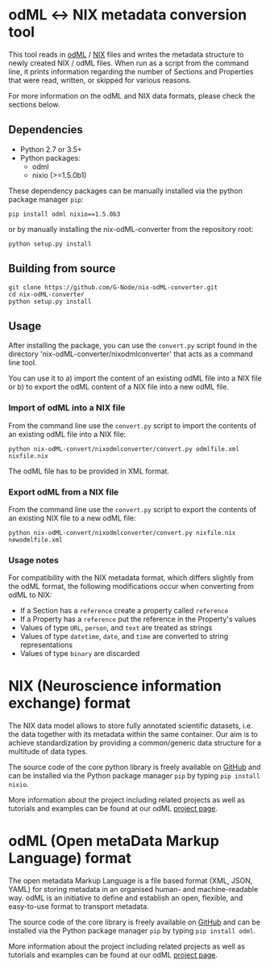 # odML ↔️ NIX metadata conversion tool

This tool reads in [odML](https://g-node.github.io/python-odml/) / 
[NIX](https://g-node.github.io/nix/) files and writes the metadata structure to newly 
created NIX / odML files. When run as a script from the command line, it prints 
information regarding the number of Sections and Properties that were read, written, 
or skipped for various reasons.

For more information on the odML and NIX data formats, please check the sections below.


## Dependencies

* Python 2.7 or 3.5+
* Python packages:
    * odml
    * nixio (>=1.5.0b1)

These dependency packages can be manually installed via the python package manager `pip`:

`pip install odml nixio==1.5.0b3` 

or by manually installing the nix-odML-converter from the repository root:

`python setup.py install`


## Building from source

    git clone https://github.com/G-Node/nix-odML-converter.git
    cd nix-odML-converter
    python setup.py install

## Usage

After installing the package, you can use the `convert.py` script found in the
directory 'nix-odML-converter/nixodmlconverter' that acts as a command line tool.

You can use it to a) import the content of an existing odML file into a NIX file or
b) to export the odML content of a NIX file into a new odML file. 

### Import of odML into a NIX file

From the command line use the `convert.py` script to import the contents of an existing
odML file into a NIX file:

    python nix-odML-convert/nixodmlconverter/convert.py odmlfile.xml nixfile.nix  

The odML file has to be provided in XML format. 

### Export odML from a NIX file

From the command line use the `convert.py` script to export the contents of an existing 
NIX file to a new odML file:

    python nix-odML-convert/nixodmlconverter/convert.py nixfile.nix newodmlfile.xml

### Usage notes

For compatibility with the NIX metadata format, which differs slightly from the 
odML format, the following modifications occur when converting from odML to NIX:

- If a Section has a `reference` create a property called `reference`
- If a Property has a `reference` put the reference in the Property's values
- Values of type `URL`, `person`, and `text` are treated as strings
- Values of type `datetime`, `date`, and `time` are converted to string representations
- Values of type `binary` are discarded


# NIX (Neuroscience information exchange) format

The NIX data model allows to store fully annotated scientific datasets, i.e. the 
data together with its metadata within the same container. Our aim is to achieve 
standardization by providing a common/generic data structure for a multitude of 
data types.

The source code of the core python library is freely available on 
[GitHub](https://github.com/G-Node/nixpy) and can be installed via the 
Python package manager `pip` by typing `pip install nixio`.

More information about the project including related projects as well as tutorials and
examples can be found at our odML [project page](https://g-node.github.io/nix/).


# odML (Open metaData Markup Language) format

The open metadata Markup Language is a file based format (XML, JSON, YAML) for storing
metadata in an organised human- and machine-readable way. odML is an initiative to define
and establish an open, flexible, and easy-to-use format to transport metadata.

The source code of the core library is freely available on 
[GitHub](https://github.com/G-Node/python-odml) and can be installed via the 
Python package manager `pip` by typing `pip install odml`.

More information about the project including related projects as well as tutorials and
examples can be found at our odML [project page](https://g-node.github.io/python-odml/).
